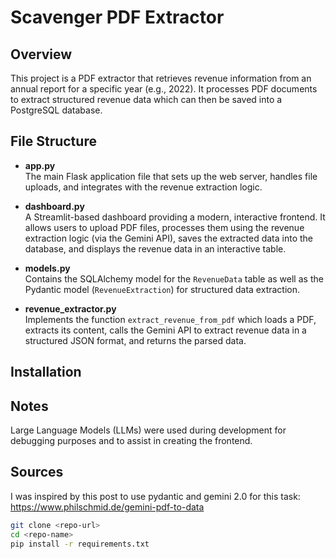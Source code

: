 # Scavenger PDF Extractor

## Overview
This project is a PDF extractor that retrieves revenue information from an annual report for a specific year (e.g., 2022). It processes PDF documents to extract structured revenue data which can then be saved into a PostgreSQL database.

## File Structure
- **app.py**  
  The main Flask application file that sets up the web server, handles file uploads, and integrates with the revenue extraction logic.

- **dashboard.py**  
  A Streamlit-based dashboard providing a modern, interactive frontend. It allows users to upload PDF files, processes them using the revenue extraction logic (via the Gemini API), saves the extracted data into the database, and displays the revenue data in an interactive table.

- **models.py**  
  Contains the SQLAlchemy model for the `RevenueData` table as well as the Pydantic model (`RevenueExtraction`) for structured data extraction.

- **revenue_extractor.py**  
  Implements the function `extract_revenue_from_pdf` which loads a PDF, extracts its content, calls the Gemini API to extract revenue data in a structured JSON format, and returns the parsed data.

## Installation


## Notes
Large Language Models (LLMs) were used during development for debugging purposes and to assist in creating the frontend.

## Sources
I was inspired by this post to use pydantic and gemini 2.0 for this task: https://www.philschmid.de/gemini-pdf-to-data

```bash
git clone <repo-url>
cd <repo-name>
pip install -r requirements.txt


